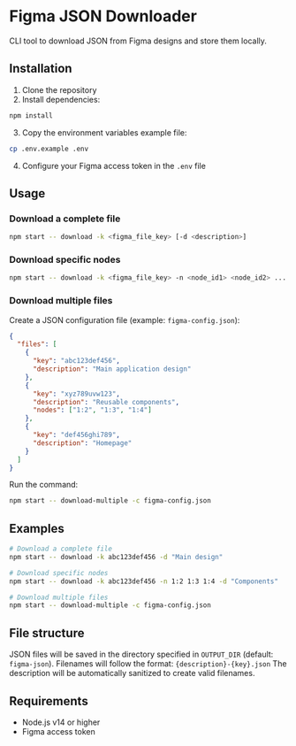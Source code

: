 # Figma JSON Downloader

CLI tool to download JSON from Figma designs and store them locally.

## Installation

1. Clone the repository
2. Install dependencies:
```bash
npm install
```

3. Copy the environment variables example file:
```bash
cp .env.example .env
```

4. Configure your Figma access token in the `.env` file

## Usage

### Download a complete file

```bash
npm start -- download -k <figma_file_key> [-d <description>]
```

### Download specific nodes

```bash
npm start -- download -k <figma_file_key> -n <node_id1> <node_id2> ... [-d <description>]
```

### Download multiple files

Create a JSON configuration file (example: `figma-config.json`):

```json
{
  "files": [
    {
      "key": "abc123def456",
      "description": "Main application design"
    },
    {
      "key": "xyz789uvw123",
      "description": "Reusable components",
      "nodes": ["1:2", "1:3", "1:4"]
    },
    {
      "key": "def456ghi789",
      "description": "Homepage"
    }
  ]
}
```

Run the command:

```bash
npm start -- download-multiple -c figma-config.json
```

## Examples

```bash
# Download a complete file
npm start -- download -k abc123def456 -d "Main design"

# Download specific nodes
npm start -- download -k abc123def456 -n 1:2 1:3 1:4 -d "Components"

# Download multiple files
npm start -- download-multiple -c figma-config.json
```

## File structure

JSON files will be saved in the directory specified in `OUTPUT_DIR` (default: `figma-json`).
Filenames will follow the format: `{description}-{key}.json`
The description will be automatically sanitized to create valid filenames.

## Requirements

- Node.js v14 or higher
- Figma access token
